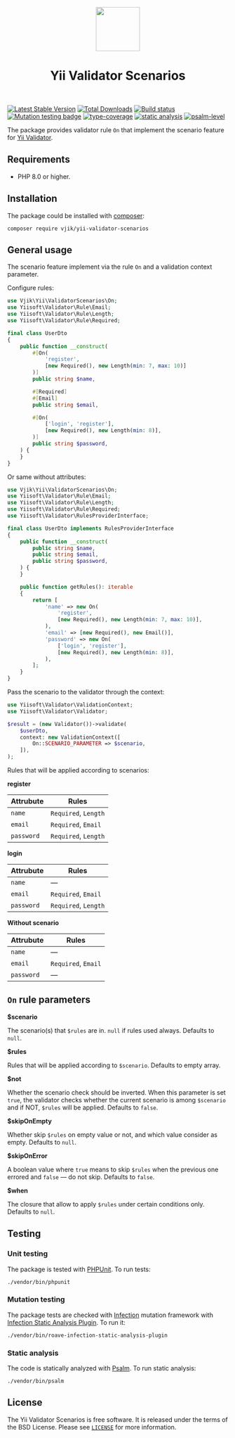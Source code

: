 <p align="center">
    <img src="https://yiisoft.github.io/docs/images/yii_logo.svg" height="100px">
    <h1 align="center">Yii Validator Scenarios</h1>
    <br>
</p>

[![Latest Stable Version](https://poser.pugx.org/vjik/yii-validator-scenarios/v)](https://packagist.org/packages/vjik/yii-validator-scenarios)
[![Total Downloads](https://poser.pugx.org/vjik/yii-validator-scenarios/downloads)](https://packagist.org/packages/vjik/yii-validator-scenarios)
[![Build status](https://github.com/vjik/yii-validator-scenarios/actions/workflows/build.yml/badge.svg)](https://github.com/vjik/yii-validator-scenarios/actions/workflows/build.yml)
[![Mutation testing badge](https://img.shields.io/endpoint?style=flat&url=https%3A%2F%2Fbadge-api.stryker-mutator.io%2Fgithub.com%2Fvjik%2Fyii-validator-scenarios%2Fmaster)](https://dashboard.stryker-mutator.io/reports/github.com/vjik/yii-validator-scenarios/master)
[![type-coverage](https://shepherd.dev/github/vjik/yii-validator-scenarios/coverage.svg)](https://shepherd.dev/github/vjik/yii-validator-scenarios)
[![static analysis](https://github.com/vjik/yii-validator-scenarios/workflows/static%20analysis/badge.svg)](https://github.com/vjik/yii-validator-scenarios/actions?query=workflow%3A%22static+analysis%22)
[![psalm-level](https://shepherd.dev/github/vjik/yii-validator-scenarios/level.svg)](https://shepherd.dev/github/vjik/yii-validator-scenarios)

The package provides validator rule `On` that implement the scenario feature 
for [Yii Validator](https://github.com/yiisoft/validator).

## Requirements

- PHP 8.0 or higher.

## Installation

The package could be installed with [composer](https://getcomposer.org/download/):

```shell
composer require vjik/yii-validator-scenarios
```

## General usage

The scenario feature implement via the rule `On` and a validation context parameter. 

Configure rules:

```php
use Vjik\Yii\ValidatorScenarios\On;
use Yiisoft\Validator\Rule\Email;
use Yiisoft\Validator\Rule\Length;
use Yiisoft\Validator\Rule\Required;

final class UserDto
{
    public function __construct(
        #[On(
            'register',
            [new Required(), new Length(min: 7, max: 10)]
        )]
        public string $name,

        #[Required]
        #[Email]
        public string $email,

        #[On(
            ['login', 'register'],
            [new Required(), new Length(min: 8)],
        )]
        public string $password,
    ) {
    }
}
```

Or same without attributes:

```php
use Vjik\Yii\ValidatorScenarios\On;
use Yiisoft\Validator\Rule\Email;
use Yiisoft\Validator\Rule\Length;
use Yiisoft\Validator\Rule\Required;
use Yiisoft\Validator\RulesProviderInterface;

final class UserDto implements RulesProviderInterface
{
    public function __construct(
        public string $name,
        public string $email,
        public string $password,
    ) {
    }

    public function getRules(): iterable
    {
        return [
            'name' => new On(
                'register',
                [new Required(), new Length(min: 7, max: 10)],
            ),
            'email' => [new Required(), new Email()],
            'password' => new On(
                ['login', 'register'],
                [new Required(), new Length(min: 8)],
            ),
        ];
    }
}
```

Pass the scenario to the validator through the context:

```php
use Yiisoft\Validator\ValidationContext;
use Yiisoft\Validator\Validator;

$result = (new Validator())->validate(
    $userDto, 
    context: new ValidationContext([
        On::SCENARIO_PARAMETER => $scenario,
    ]),
);
```

Rules that will be applied according to scenarios:

**register**

| Attrubute  | Rules                |
|------------|----------------------|
| `name`     | `Required`, `Length` |
| `email`    | `Required`, `Email`  |
| `password` | `Required`, `Length` |

**login**

| Attrubute  | Rules                |
|------------|----------------------|
| `name`     | —                    |
| `email`    | `Required`, `Email`  |
| `password` | `Required`, `Length` |

**Without scenario**

| Attrubute  | Rules               |
|------------|---------------------|
| `name`     | —                   |
| `email`    | `Required`, `Email` |
| `password` | —                   |

## `On` rule parameters

**$scenario**

The scenario(s) that `$rules` are in. `null` if rules used always. Defaults to `null`.

**$rules**

Rules that will be applied according to `$scenario`. Defaults to empty array.

**$not**

Whether the scenario check should be inverted. When this parameter is set `true`, the validator checks whether
the current scenario is among `$scenario` and if NOT, `$rules` will be applied. Defaults to `false`.

**$skipOnEmpty**

Whether skip `$rules` on empty value or not, and which value consider as empty. Defaults to `null`.

**$skipOnError**

A boolean value where `true` means to skip `$rules` when the previous one errored and `false` — do not skip.
Defaults to `false`.

**$when**

The closure that allow to apply `$rules` under certain conditions only. Defaults to `null`.

## Testing

### Unit testing

The package is tested with [PHPUnit](https://phpunit.de/). To run tests:

```shell
./vendor/bin/phpunit
```

### Mutation testing

The package tests are checked with [Infection](https://infection.github.io/) mutation framework with
[Infection Static Analysis Plugin](https://github.com/Roave/infection-static-analysis-plugin). To run it:

```shell
./vendor/bin/roave-infection-static-analysis-plugin
```

### Static analysis

The code is statically analyzed with [Psalm](https://psalm.dev/). To run static analysis:

```shell
./vendor/bin/psalm
```

## License

The Yii Validator Scenarios is free software. It is released under the terms of the BSD License.
Please see [`LICENSE`](./LICENSE.md) for more information.
